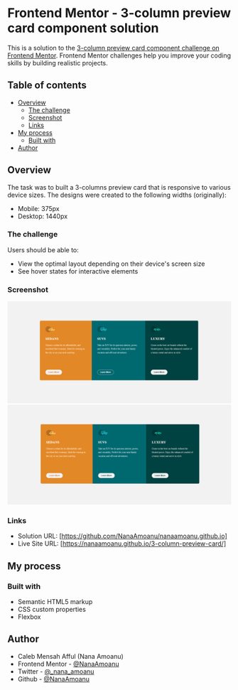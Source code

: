 # Frontend Mentor - 3-column preview card component solution

This is a solution to the [3-column preview card component challenge on Frontend Mentor](https://www.frontendmentor.io/challenges/3column-preview-card-component-pH92eAR2-). Frontend Mentor challenges help you improve your coding skills by building realistic projects. 

## Table of contents

- [Overview](#overview)
  - [The challenge](#the-challenge)
  - [Screenshot](#screenshot)
  - [Links](#links)
- [My process](#my-process)
  - [Built with](#built-with)
- [Author](#author)

## Overview

  The task was to built a 3-columns preview card that is responsive to various device sizes.
  The designs were created to the following widths (originally):

- Mobile: 375px
- Desktop: 1440px

### The challenge

Users should be able to:

- View the optimal layout depending on their device's screen size
- See hover states for interactive elements

### Screenshot

![](./screenshot/Desktop-view-active.png)
![](./screenshot/Desktop-view.png)

### Links

- Solution URL: [https://github.com/NanaAmoanu/nanaamoanu.github.io]
- Live Site URL: [https://nanaamoanu.github.io/3-column-preview-card/]

## My process

### Built with

- Semantic HTML5 markup
- CSS custom properties
- Flexbox

## Author

- Caleb Mensah Afful (Nana Amoanu)
- Frontend Mentor - [@NanaAmoanu](https://www.frontendmentor.io/profile/NanaAmoanu)
- Twitter - [@_nana_amoanu](https://www.twitter.com/_nana_amoanu)
- Github - [@NanaAmoanu](https://www.github.com/NanaAmoanu)
